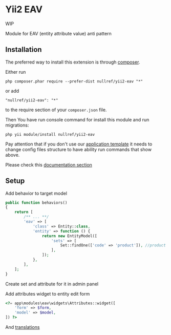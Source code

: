 Yii2 EAV
===============



WIP

Module for EAV (entity attribute value) anti pattern

Installation
------------

The preferred way to install this extension is through [composer](http://getcomposer.org/download/).

Either run

```
php composer.phar require --prefer-dist nullref/yii2-eav "*"
```

or add

```
"nullref/yii2-eav": "*"
```

to the require section of your `composer.json` file.

Then You have run console command for install this module and run migrations:

```
php yii module/install nullref/yii2-eav
```

Pay attention that if you don't use our [application template](https://github.com/NullRefExcep/yii2-boilerplate) 
it needs to change config files structure to have ability run commands that show above.

Please check this [documentation section](https://github.com/NullRefExcep/yii2-core#config-structure)

Setup
-----

Add behavior to target model

```php
public function behaviors()
{
    return [
        /** ... **/
        'eav' => [
            'class' => Entity::class,
            'entity' => function () {
                return new EntityModel([
                    'sets' => [
                        Set::findOne(['code' => 'product']), //product -- set from db
                    ],
                ]);
            },
        ],
    ];
}
```

Create set and attribute for it in admin panel

Add attributes widget to entity edit form

```php
<?= app\modules\eav\widgets\Attributes::widget([
    'form' => $form,
    'model' => $model,
]) ?>
```

And [translations](https://github.com/NullRefExcep/yii2-core#translation-overriding)

